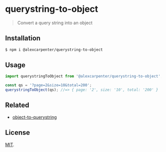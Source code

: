 # querystring-to-object

> Convert a query string into an object

## Installation

```bash
$ npm i @alexcarpenter/querystring-to-object
```

## Usage

```js
import querystringToObject from '@alexcarpenter/querystring-to-object';

const qs = '?page=2&size=10&total=200';
querystringToObject(qs); //=> { page: '2', size: '10', total: '200' }
```

## Related

- [object-to-querystring](https://github.com/alexcarpenter/object-to-querystring)

## License

[MIT](LICENSE).
